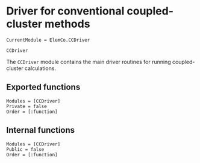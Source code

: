# Driver for conventional coupled-cluster methods

```@meta
CurrentModule = ElemCo.CCDriver
```

```@docs
CCDriver
```

The `CCDriver` module contains the main driver routines for running coupled-cluster calculations.

## Exported functions
 
```@autodocs
Modules = [CCDriver]
Private = false
Order = [:function]
``` 

## Internal functions
```@autodocs
Modules = [CCDriver]
Public = false
Order = [:function]
``` 
